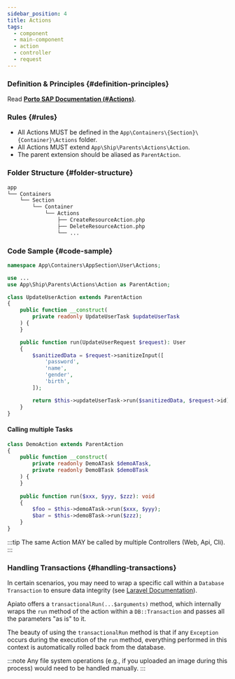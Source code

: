 ```yaml
---
sidebar_position: 4
title: Actions
tags:
  - component
  - main-component
  - action
  - controller
  - request
---
```


### Definition & Principles {#definition-principles}

Read [**Porto SAP Documentation (#Actions)**](https://github.com/Mahmoudz/Porto#definitions--principles).

### Rules {#rules}

- All Actions MUST be defined in the `App\Containers\{Section}\{Container}\Actions` folder.
- All Actions MUST extend `App\Ship\Parents\Actions\Action`.
- The parent extension should be aliased as `ParentAction`.

### Folder Structure {#folder-structure}

```markdown
app
└── Containers
    └── Section
        └── Container
            └── Actions
                ├── CreateResourceAction.php
                ├── DeleteResourceAction.php
                └── ...
```

### Code Sample {#code-sample}

```php
namespace App\Containers\AppSection\User\Actions;

use ...
use App\Ship\Parents\Actions\Action as ParentAction;

class UpdateUserAction extends ParentAction
{
    public function __construct(
        private readonly UpdateUserTask $updateUserTask
    ) {
    }

    public function run(UpdateUserRequest $request): User
    {
        $sanitizedData = $request->sanitizeInput([
            'password',
            'name',
            'gender',
            'birth',
        ]);

        return $this->updateUserTask->run($sanitizedData, $request->id);
    }
}
```

#### Calling multiple Tasks

```php
class DemoAction extends ParentAction
{
    public function __construct(
        private readonly DemoATask $demoATask,
        private readonly DemoBTask $demoBTask
    ) {
    }
    
    public function run($xxx, $yyy, $zzz): void
    {
        $foo = $this->demoATask->run($xxx, $yyy);
        $bar = $this->demoBTask->run($zzz);
    }
}
```

:::tip
The same Action MAY be called by multiple Controllers (Web, Api, Cli).
:::

### Handling Transactions {#handling-transactions}

In certain scenarios, you may need to wrap a specific call within a `Database Transaction` to ensure data integrity
(see [Laravel Documentation](https://laravel.com/docs/master/database#database-transactions)).

Apiato offers a `transactionalRun(...$arguments)` method,
which internally wraps the `run` method of the action within a `DB::Transaction` and passes all the parameters "as is"
to it.

The beauty of using the `transactionalRun` method is
that if any `Exception` occurs during the execution of the `run` method,
everything performed in this context is automatically rolled back from the database.

:::note
Any file system operations
(e.g., if you uploaded an image during this process) would need to be handled manually.
:::
